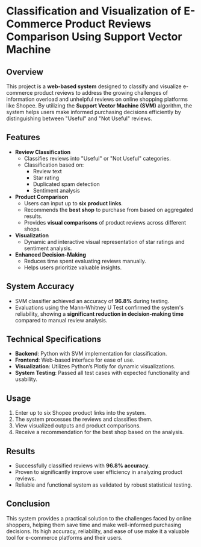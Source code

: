 # Classification and Visualization of E-Commerce Product Reviews Comparison Using Support Vector Machine

## Overview
This project is a **web-based system** designed to classify and visualize e-commerce product reviews to address the growing challenges of information overload and unhelpful reviews on online shopping platforms like Shopee. By utilizing the **Support Vector Machine (SVM)** algorithm, the system helps users make informed purchasing decisions efficiently by distinguishing between "Useful" and "Not Useful" reviews.

## Features
- **Review Classification**
  - Classifies reviews into "Useful" or "Not Useful" categories.
  - Classification based on:
    - Review text
    - Star rating
    - Duplicated spam detection
    - Sentiment analysis
- **Product Comparison**
  - Users can input up to **six product links**.
  - Recommends the **best shop** to purchase from based on aggregated results.
  - Provides **visual comparisons** of product reviews across different shops.
- **Visualization**
  - Dynamic and interactive visual representation of star ratings and sentiment analysis.
- **Enhanced Decision-Making**
  - Reduces time spent evaluating reviews manually.
  - Helps users prioritize valuable insights.

## System Accuracy
- SVM classifier achieved an accuracy of **96.8%** during testing.
- Evaluations using the Mann-Whitney U Test confirmed the system's reliability, showing a **significant reduction in decision-making time** compared to manual review analysis.

## Technical Specifications
- **Backend**: Python with SVM implementation for classification.
- **Frontend**: Web-based interface for ease of use.
- **Visualization**: Utilizes Python’s Plotly for dynamic visualizations.
- **System Testing**: Passed all test cases with expected functionality and usability.

## Usage
1. Enter up to six Shopee product links into the system.
2. The system processes the reviews and classifies them.
3. View visualized outputs and product comparisons.
4. Receive a recommendation for the best shop based on the analysis.

## Results
- Successfully classified reviews with **96.8% accuracy**.
- Proven to significantly improve user efficiency in analyzing product reviews.
- Reliable and functional system as validated by robust statistical testing.

## Conclusion
This system provides a practical solution to the challenges faced by online shoppers, helping them save time and make well-informed purchasing decisions. Its high accuracy, reliability, and ease of use make it a valuable tool for e-commerce platforms and their users.
